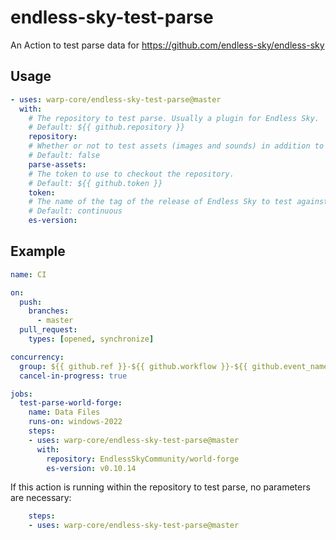 # endless-sky-test-parse
An Action to test parse data for https://github.com/endless-sky/endless-sky

## Usage

```yaml
- uses: warp-core/endless-sky-test-parse@master
  with:
    # The repository to test parse. Usually a plugin for Endless Sky.
    # Default: ${{ github.repository }}
    repository:
	# Whether or not to test assets (images and sounds) in addition to data files.
	# Default: false
	parse-assets:
    # The token to use to checkout the repository.
    # Default: ${{ github.token }}
    token:
	# The name of the tag of the release of Endless Sky to test against. Such as "v0.10.13.1".
	# Default: continuous
	es-version:
```

## Example

```yaml
name: CI

on:
  push:
    branches:
      - master
  pull_request:
    types: [opened, synchronize]

concurrency:
  group: ${{ github.ref }}-${{ github.workflow }}-${{ github.event_name }}
  cancel-in-progress: true

jobs:
  test-parse-world-forge:
    name: Data Files
    runs-on: windows-2022
    steps:
    - uses: warp-core/endless-sky-test-parse@master
      with:
        repository: EndlessSkyCommunity/world-forge
		es-version: v0.10.14
```

If this action is running within the repository to test parse, no parameters are necessary:

```yaml
    steps:
    - uses: warp-core/endless-sky-test-parse@master
```
